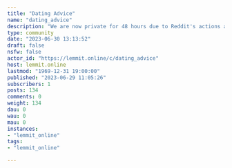 ```yaml
---
title: "Dating Advice" 
name: "dating_advice"
description: "We are now private for 48 hours due to Reddit's actions against third party platforms and content management. For more information see /r/ModCoord..."
type: community
date: "2023-06-30 13:13:52"
draft: false
nsfw: false
actor_id: "https://lemmit.online/c/dating_advice"
host: lemmit.online
lastmod: "1969-12-31 19:00:00"
published: "2023-06-29 11:05:26"
subscribers: 1
posts: 134
comments: 0
weight: 134
dau: 0
wau: 0
mau: 0
instances:
- "lemmit_online"
tags: 
- "lemmit_online"

---
```

